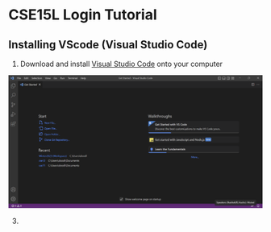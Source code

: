# CSE15L Login Tutorial

## Installing VScode (Visual Studio Code)
1. Download and install [Visual Studio Code](https://code.visualstudio.com/Download) onto your computer

![VScode Start-Up Screen](vscode-start.png)


3.  
